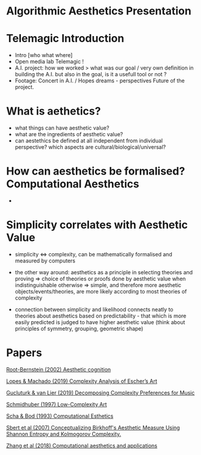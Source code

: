 # Algorithmic Aesthetics Presentation

# Telemagic Introduction
- Intro [who what where]
- Open media lab Telemagic ! 
- A.I. project: how we worked > what was our goal / 
very own definition in building the A.I. but also in the goal,
is it a usefull tool or not ? 
- Footage: Concert in A.I. / Hopes dreams - perspectives
Future of the project.

# What is aethetics?
 - what things can have aesthetic value?
 - what are the ingredients of aesthetic value?
 - can aestethics be defined at all independent from individual perspective? which aspects are cultural/biological/universal?

# How can aesthetics be formalised? Computational Aesthetics
 - 

 
# Simplicity correlates with Aesthetic Value

 - simplicity <=> complexity, can be mathematically formalised and measured by computers
 
 - the other way around: aesthetics as a principle in selecting theories and proving 
    => choice of theories or proofs done by aesthetic value when indistinguishable otherwise 
    => simple, and therefore more aesthetic objects/events/theories, are more likely according to most theories of complexity
    
 - connection between simplicity and likelihood connects neatly to theories about aesthetics based on predictability - that which is more easily
 predicted is judged to have higher aesthetic value (think about principles of symmetry, grouping, geometric shape)
 
 
 
# Papers


[Root-Bernstein (2002) Aesthetic cognition](https://www.tandfonline.com/doi/pdf/10.1080/02698590120118837?casa_token=nCwE7JTHehIAAAAA%3ABJ2R18heLYCmz81awLugrNfWeiezkTlxhHZXDyJ_AeH_76tR5WPxtTitM0ww_UaiksO_3fuO81_tew&)

[Lopes & Machado (2019) Complexity Analysis of Escher’s Art](file:///home/valentin/Downloads/entropy-21-00553-v2.pdf)

[Gucluturk & van Lier (2019) Decomposing Complexity Preferences for Music](https://www.frontiersin.org/articles/10.3389/fpsyg.2019.00674/full#B36)

[Schmidhuber (1997) Low-Complexity Art](https://www.jstor.org/stable/1576418)

[Scha & Bod (1993) Computational Esthetics](http://www.remkoscha.nl/compestE.html)

[Sbert et al (2007) Conceptualizing Birkhoff's Aesthetic Measure Using Shannon Entropy and Kolmogorov Complexity.](https://www.researchgate.net/publication/220795251_Conceptualizing_Birkhoff's_Aesthetic_Measure_Using_Shannon_Entropy_and_Kolmogorov_Complexity)

[Zhang et al (2018) Computational aesthetics and applications](https://link.springer.com/article/10.1186/s42492-018-0006-1)

